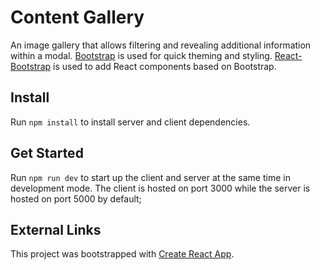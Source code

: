 # Content Gallery

An image gallery that allows filtering and revealing additional information within a modal.
[Bootstrap](https://getbootstrap.com/) is used for quick theming and styling.
[React-Bootstrap](https://github.com/react-bootstrap/react-bootstrap) is used to add React components based on Bootstrap.

## Install

Run `npm install` to install server and client dependencies.

## Get Started

Run `npm run dev` to start up the client and server at the same time in development mode. The client is hosted on port 3000 while the server is hosted on port 5000 by default;

## External Links

This project was bootstrapped with [Create React App](https://github.com/facebook/create-react-app).
